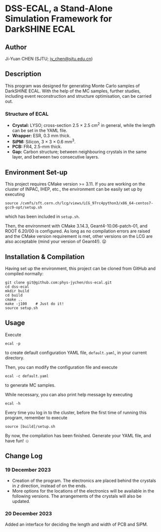 # DSS-ECAL, a Stand-Alone Simulation Framework for DarkSHINE ECAL

## Author
Ji-Yuan CHEN (SJTU; <jy_chen@sjtu.edu.cn>)

## Description
This program was designed for generating Monte Carlo samples of DarkSHINE ECAL. With the help of the MC samples, further studies, including event reconstruction and structure optimisation, can be carried out.

### Structure of ECAL
- **Crystal:** LYSO; cross-section 2.5 × 2.5 cm<sup>2</sup> in general, while the length can be set in the YAML file.
- **Wrapper:** ESR, 0.3 mm thick.
- **SiPM:** Silicon, 3 × 3 × 0.6 mm<sup>3</sup>.
- **PCB:** FR4, 2.5-mm thick.
- **Gap:** Carbon structure; between neighbouring crystals in the same layer, and between two consecutive layers.

## Environment Set-up
This project requires CMake version >= 3.11. If you are working on the cluster of INPAC, IHEP, etc., the environment can be easily set up by executing
```shell
source /cvmfs/sft.cern.ch/lcg/views/LCG_97rc4python3/x86_64-centos7-gcc9-opt/setup.sh
```
which has been included in `setup.sh`.

Then, the environment with CMake 3.14.3, Geant4-10.06-patch-01, and ROOT 6.20/00 is configured. As long as no compilation errors are raised and the CMake version requirement is met, other versions on the LCG are also acceptable (mind your version of Geant4!). :stuck_out_tongue:

## Installation & Compilation
Having set up the environment, this project can be cloned from GitHub and compiled normally:
```shell
git clone git@github.com:phys-jychen/dss-ecal.git
cd dss-ecal
mkdir build
cd build
cmake ..
make -j100    # Just do it!
source setup.sh
```

## Usage
Execute
```shell
ecal -p
```
to create default configuration YAML file, `default.yaml`, in your current directory.

Then, you can modify the configuration file and execute
```shell
ecal -c default.yaml
```
to generate MC samples.

While necessary, you can also print help message by executing
```shell
ecal -h
```

Every time you log in to the cluster, before the first time of running this program, remember to execute
```shell
source [build]/setup.sh
```

By now, the compilation has been finished. Generate your YAML file, and have fun! :relaxed:

## Change Log
### 19 December 2023
- Creation of the program. The electronics are placed behind the crystals in $z$ direction, instead of on the ends.
- More options for the locations of the electronics will be available in the following versions. The arrangements of the crystals will also be updated.

### 20 December 2023
Added an interface for deciding the length and width of PCB and SiPM.